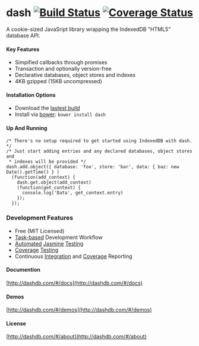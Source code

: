 # dash [![Build Status](https://travis-ci.org/editor/dash.png?branch=master)](https://travis-ci.org/editor/dash) [![Coverage Status](https://coveralls.io/repos/editor/dash/badge.png)](https://coveralls.io/r/editor/dash)

A cookie-sized JavaSript library wrapping the IndexedDB "HTML5" database API.

#### Key Features
* Simpified callbacks through promises
* Transaction and optionally version-free 
* Declarative databases, object stores and indexes
* 4KB gzipped (15KB uncompressed)

#### Installation Options

* Download the [lastest build](https://raw.github.com/editor/dash/master/lib/dash.js)
* Install via [bower](https://github.com/bower/bower): `bower install dash`

#### Up And Running

	/* There's no setup required to get started using IndexedDB with dash. */
	/* Just start adding entries and any declared databases, object stores and 
	 * indexes will be provided */
	dash.add.object({ database: 'foo', store: 'bar', data: { baz: new Date().getTime() } )
	  (function(add_context) {
	    dash.get.object(add_context)
	    (function(get_context) {
	      console.log('Data', get_context.entry)
	    });
	  });

### Development Features

* Free (MIT Licensed)
* [Task-based](http://gruntjs.com/) Development Workflow
* [Automated](https://github.com/karma-runner/karma) [Jasmine](http://pivotal.github.io/jasmine/) [Testing](https://github.com/karma-runner/karma-jasmine) 
* [Coverage](https://github.com/gotwarlost/istanbul) [Testing](https://github.com/karma-runner/karma-coverage)
* Continuous [Integration](http://travis-ci.org/editor/dash) and [Coverage](https://github.com/cainus/node-coveralls) Reporting

#### Documention

[http://dashdb.com/#/docs](http://dashdb.com/#/docs)

#### Demos

[http://dashdb.com/#/demos](http://dashdb.com/#/demos)

#### License

[http://dashdb.com/#/about](http://dashdb.com/#/about)
